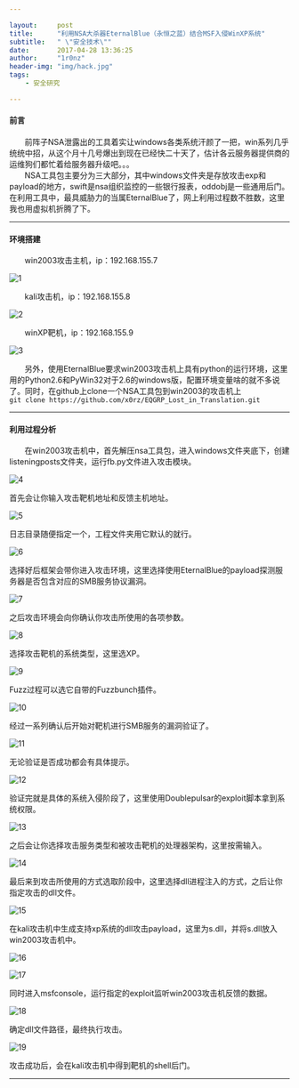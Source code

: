 ```yaml
--- 

layout:     post
title:      "利用NSA大杀器EternalBlue（永恒之蓝）结合MSF入侵WinXP系统"
subtitle:   " \"安全技术\""
date:       2017-04-28 13:36:25
author:     "1r0nz"
header-img: "img/hack.jpg"
tags:
    - 安全研究

---
```


#### 前言 
&nbsp;&nbsp;&nbsp;&nbsp;&nbsp;&nbsp;&nbsp;前阵子NSA泄露出的工具着实让windows各类系统汗颜了一把，win系列几乎统统中招，从这个月十几号爆出到现在已经快二十天了，估计各云服务器提供商的运维狗们都忙着给服务器升级吧。。。  
&nbsp;&nbsp;&nbsp;&nbsp;&nbsp;&nbsp;&nbsp;NSA工具包主要分为三大部分，其中windows文件夹是存放攻击exp和payload的地方，swift是nsa组织监控的一些银行报表，oddobj是一些通用后门。在利用工具中，最具威胁力的当属EternalBlue了，网上利用过程数不胜数，这里我也用虚拟机折腾了下。  

--- 

#### 环境搭建  
&nbsp;&nbsp;&nbsp;&nbsp;&nbsp;&nbsp;&nbsp;win2003攻击主机，ip：192.168.155.7  

![1](http://i2.muimg.com/567571/daf31bef4b63c255.png)  

&nbsp;&nbsp;&nbsp;&nbsp;&nbsp;&nbsp;&nbsp;kali攻击机，ip：192.168.155.8  

![2](http://i2.muimg.com/567571/7f96ce95e3b6aff2.png)  

&nbsp;&nbsp;&nbsp;&nbsp;&nbsp;&nbsp;&nbsp;winXP靶机，ip：192.168.155.9  

![3](http://i2.muimg.com/567571/45a3bc22f2f3aee0.png)  

&nbsp;&nbsp;&nbsp;&nbsp;&nbsp;&nbsp;&nbsp;另外，使用EternalBlue要求win2003攻击机上具有python的运行环境，这里用的Python2.6和PyWin32对于2.6的windows版，配置环境变量啥的就不多说了。同时，在github上clone一个NSA工具包到win2003的攻击机上  
`git clone https://github.com/x0rz/EQGRP_Lost_in_Translation.git`  

---  

#### 利用过程分析
&nbsp;&nbsp;&nbsp;&nbsp;&nbsp;&nbsp;&nbsp;在win2003攻击机中，首先解压nsa工具包，进入windows文件夹底下，创建listeningposts文件夹，运行fb.py文件进入攻击模块。  

![4](http://i1.piimg.com/567571/16ddbae81af44697.png)  

首先会让你输入攻击靶机地址和反馈主机地址。  

![5](http://i1.piimg.com/567571/16ddbae81af44697.png)  

日志目录随便指定一个，工程文件夹用它默认的就行。  

![6](http://i1.piimg.com/567571/16ddbae81af44697.png)  

选择好后框架会带你进入攻击环境，这里选择使用EternalBlue的payload探测服务器是否包含对应的SMB服务协议漏洞。  

![7](http://i4.buimg.com/567571/b06728f475f7b777.png)  

之后攻击环境会向你确认你攻击所使用的各项参数。  

![8](http://i4.buimg.com/567571/2186a128da8acb7c.png)  

选择攻击靶机的系统类型，这里选XP。  

![9](http://i4.buimg.com/567571/682209b5fc46e8b8.png)  

Fuzz过程可以选它自带的Fuzzbunch插件。  

![10](http://i1.piimg.com/567571/4c3cc2ffc0abf7d2.png)  

经过一系列确认后开始对靶机进行SMB服务的漏洞验证了。  

![11](http://i1.piimg.com/567571/4c3cc2ffc0abf7d2.png)  

无论验证是否成功都会有具体提示。  

![12](http://i4.buimg.com/567571/20e4915806316fde.png)  

验证完就是具体的系统入侵阶段了，这里使用Doublepulsar的exploit脚本拿到系统权限。  

![13](http://i4.buimg.com/567571/20e4915806316fde.png)  

之后会让你选择攻击服务类型和被攻击靶机的处理器架构，这里按需输入。  

![14](http://i1.piimg.com/567571/ba41ca357a3aa89c.png)  

最后来到攻击所使用的方式选取阶段中，这里选择dll进程注入的方式，之后让你指定攻击的dll文件。  

![15](http://i4.buimg.com/567571/f394c161cb285599.png)  

在kali攻击机中生成支持xp系统的dll攻击payload，这里为s.dll，并将s.dll放入win2003攻击机中。  

![16](http://i2.muimg.com/567571/ce644980f7bf3a8f.png)  

![17](http://i2.muimg.com/567571/ce644980f7bf3a8f.png)  

同时进入msfconsole，运行指定的exploit监听win2003攻击机反馈的数据。  

![18](http://i4.buimg.com/567571/e1dd9260e78ce5fe.png)  

确定dll文件路径，最终执行攻击。  

![19](http://i4.buimg.com/567571/b75c08cacfc822e2.png)  

攻击成功后，会在kali攻击机中得到靶机的shell后门。  


---  